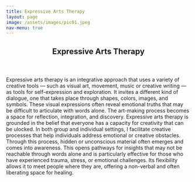 ```yaml
---
title: Expressive Arts Therapy
layout: page
image: /assets/images/pic01.jpeg
nav-menu: true
---
```


<!-- Main -->
<div id="main" class="alt">

<!-- One -->
<section id="one">
	<div class="inner">
		<header class="major">
			<h1>Expressive Arts Therapy</h1>
		</header>

<!-- Content -->
<p>Expressive arts therapy is an integrative approach that uses a variety of creative tools — such as visual art, movement, music or creative writing — as tools for self-expression and exploration. It invites a different kind of dialogue, one that takes place through shapes, colors, images, and symbols. These visual expressions often reveal emotional truths that may be difficult to articulate with words alone. The art-making process becomes a space for reflection, integration, and discovery. 
Expressive arts therapy is grounded in the belief that everyone has a capacity for creativity that can be ulocked. In both group and individual settings, I facilitate creative processes that help individuals address emotional or creative obstacles. Through this process, hidden or unconscious material often emerges and comes into awareness. This opens pathways for insights that may not be reachable through words alone and is particularly effective for those who have experienced trauma, stress, or emotional challenges. Its flexibility allows it to meet people where they are, offering a non-verbal and often liberating space for healing.</p>

